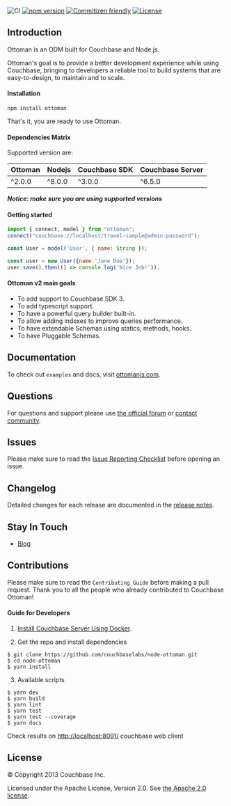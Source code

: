 ![CI](https://github.com/couchbaselabs/node-ottoman/workflows/CI/badge.svg)
[![npm version](https://badge.fury.io/js/ottoman.svg)](https://badge.fury.io/js/ottoman)
[![Commitizen friendly](https://img.shields.io/badge/commitizen-friendly-brightgreen.svg)](http://commitizen.github.io/cz-cli/)
[![License](https://img.shields.io/badge/License-Apache%202.0-blue.svg)](https://opensource.org/licenses/Apache-2.0)

## Introduction
Ottoman is an ODM built for Couchbase and Node.js.

Ottoman's goal is to provide a better development experience while using Couchbase,
bringing to developers a reliable tool to build systems that are easy-to-design, to  maintain and to scale.

#### Installation

```
npm install ottoman
```

That's it, you are ready to use Ottoman.

#### Dependencies Matrix

Supported version are:

| Ottoman     | Nodejs      | Couchbase SDK   | Couchbase Server 
| ----------- | ----------- | --------------- | -----------------
| ^2.0.0      | ^8.0.0      |  ^3.0.0         | ^6.5.0

***Notice: make sure you are using supported versions***

#### Getting started

```javascript
import { connect, model } from "ottoman";
connect("couchbase://localhost/travel-sample@admin:password");

const User = model('User', { name: String });

const user = new User({name:'Jane Doe'});
user.save().then(() => console.log('Nice Job!'));
```

#### Ottoman v2 main goals

- To add support to Couchbase SDK 3.
- To add typescript support.
- To have a powerful query builder built-in.
- To allow adding indexes to improve queries performance.
- To have extendable Schemas using statics, methods, hooks.
- To have Pluggable Schemas.

## Documentation

To check out `examples` and docs, visit [ottomanjs.com](http://ottomanjs.com).

## Questions

For questions and support please use [the official forum](https://forums.couchbase.com/) or [contact community](http://couchbase.com/communities/nodejs). 

## Issues

Please make sure to read the [Issue Reporting Checklist](http://issues.couchbase.com/) before opening an issue.
 
## Changelog

Detailed changes for each release are documented in the [release notes](https://github.com/couchbaselabs/node-ottoman/releases).

## Stay In Touch

- [Blog](https://blog.couchbase.com/?s=ottoman)

## Contributions

Please make sure to read the `Contributing Guide` before making a pull request. 
Thank you to all the people who already contributed to Couchbase Ottoman!

#### Guide for Developers

1. [Install Couchbase Server Using Docker](https://docs.couchbase.com/server/current/install/getting-started-docker.html).

2. Get the repo and install dependencies
```
$ git clone https://github.com/couchbaselabs/node-ottoman.git
$ cd node-ottoman
$ yarn install
```

3. Available scripts
```
$ yarn dev
$ yarn build
$ yarn lint
$ yarn test
$ yarn test --coverage
$ yarn docs
```
Check results on [http://localhost:8091/](http://localhost:8091/) couchbase web client

## License
© Copyright 2013 Couchbase Inc.

Licensed under the Apache License, Version 2.0.
See [the Apache 2.0 license](http://www.apache.org/licenses/LICENSE-2.0).
